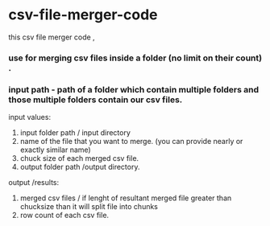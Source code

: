 # csv-file-merger-code
this csv file merger code ,
### use for merging csv files inside a folder (no limit on their count) .
### input path - path of a folder which contain multiple folders and those multiple folders contain our csv files.
input values:
1. input folder path / input directory
2. name of the file that you want to merge. (you can provide nearly or exactly similar name)
3. chuck size of each merged csv file.
4. output folder path /output directory.

output /results:
1. merged csv files / if lenght of resultant merged file greater than chucksize than it will split file into chunks
2. row count of each csv file. 
